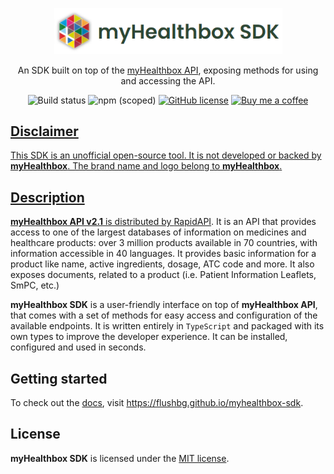 <p align="center" style="margin-bottom: 5px;">
   <img src="docs/static/logo_full.png" alt="myHealthbox Logo" width="365"/>
</p>
<p align="center">An SDK built on top of the <a href="https://rapidapi.com/roblat/api/myhealthbox/" target="_blank">myHealthbox API</a>, exposing methods for using and accessing the API.
</p>
<p align="center">
<img alt="Build status" src="https://img.shields.io/github/workflow/status/flushbg/myhealthbox-sdk/Build%20and%20publish%20to%20NPM">
<img alt="npm (scoped)" src="https://img.shields.io/npm/v/@flushbg/myhealthbox-sdk">
<a href="https://github.com/FlushBG/myhealthbox-sdk/blob/main/LICENSE"><img alt="GitHub license" src="https://img.shields.io/github/license/FlushBG/myhealthbox-sdk"></a>
<a href="https://buymeacoffee.com/flushbg"><img src="https://img.shields.io/badge/-buy_me_a%C2%A0coffee-gray?logo=buy-me-a-coffee"  alt="Buy me a coffee" />
</p>

## Disclaimer

This SDK is an unofficial open-source tool. It is not developed or backed by **myHealthbox**. The brand name and logo belong to **myHealthbox**.

## Description

**myHealthbox API v2.1** is distributed by <a href="https://rapidapi.com/roblat/api/myhealthbox/" target="_blank">RapidAPI</a>. It is an API that provides access to one of the largest databases of information on medicines and healthcare products: over 3 million products available in 70 countries, with information accessible in 40 languages. It provides basic information for a product like name, active ingredients, dosage, ATC code and more. It also exposes documents, related to a product (i.e. Patient Information Leaflets, SmPC, etc.)

**myHealthbox SDK** is a user-friendly interface on top of **myHealthbox API**, that comes with a set of methods for easy access and configuration of the available endpoints. It is written entirely in `TypeScript` and packaged with its own types to improve the developer experience. It can be installed, configured and used in seconds.

## Getting started

To check out the <a href="https://flushbg.github.io/myhealthbox-sdk">docs</a>, visit https://flushbg.github.io/myhealthbox-sdk.

## License

**myHealthbox SDK** is licensed under the [MIT license](LICENSE).
